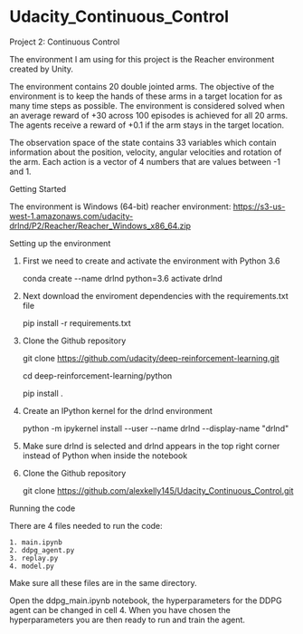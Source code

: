 # Udacity_Continuous_Control
Project 2: Continuous Control

The environment I am using for this project is the Reacher environment created by Unity. 

The environment contains 20 double jointed arms. The objective of the environment is to keep the hands of these arms in a target location for as many time steps as possible. 
The environment is considered solved when an average reward of +30 across 100 episodes is achieved for all 20 arms.
The agents receive a reward of +0.1 if the arm stays in the target location.

The observation space of the state contains 33 variables which contain information about the position, velocity, angular velocities and rotation of the arm. 
Each action is a vector of 4 numbers that are values between -1 and 1. 


Getting Started

The environment is Windows (64-bit) reacher environment: https://s3-us-west-1.amazonaws.com/udacity-drlnd/P2/Reacher/Reacher_Windows_x86_64.zip

Setting up the environment

1. First we need to create and activate the environment with Python 3.6

	conda create --name drlnd python=3.6 
	activate drlnd

2. Next download the enviroment dependencies with the requirements.txt file

	pip install -r requirements.txt

3. Clone the Github repository 

	git clone https://github.com/udacity/deep-reinforcement-learning.git
	
	cd deep-reinforcement-learning/python
	
	pip install .

4. Create an IPython kernel for the drlnd environment

	python -m ipykernel install --user --name drlnd --display-name "drlnd"

5. Make sure drlnd is selected and drlnd appears in the top right corner instead of Python when inside the notebook

6. Clone the Github repository
	
	git clone https://github.com/alexkelly145/Udacity_Continuous_Control.git

Running the code

There are 4 files needed to run the code:

	1. main.ipynb
	2. ddpg_agent.py
	3. replay.py
	4. model.py

Make sure all these files are in the same directory.

Open the ddpg_main.ipynb notebook, the hyperparameters for the DDPG agent can be changed in cell 4. When you have chosen the hyperparameters you are then ready to run and train the agent.

